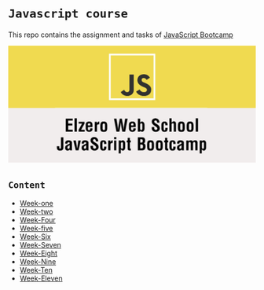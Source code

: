 # `Javascript course` 

 
This repo contains the assignment and tasks of [JavaScript Bootcamp ]([https://](https://elzero.org/study/javascript-bootcamp-2021-study-plan/)) 

 

![logo](Elzero.png)

## `Content`
- [Week-one](week-1(Intro)/)
- [Week-two](week-2(data%20Types)/)
- [Week-Four](week-4(number%26string)/)
- [Week-five](week-5(flow%20control)/)
- [Week-Six](week-6(Array)/)
- [Week-Seven](week-7(Loops)/)
- [Week-Eight](week-8(functions)/)
- [Week-Nine](week-9(functions-2)/)
- [Week-Ten](week-10(Higher-Order-Functions)/) 
- [Week-Eleven](week-11(object)/)